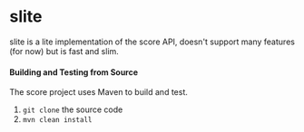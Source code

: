 slite 
=====

slite is a lite implementation of the score API, 
doesn't support many features (for now) but is fast and slim.

#### Building and Testing from Source

The score project uses Maven to build and test.

1. ```git clone``` the source code
2. ```mvn clean install```
